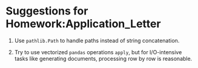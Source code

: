 # Suggestions for Homework:Application_Letter

1. Use `pathlib.Path` to handle paths instead of string concatenation.

2. Try to use vectorized `pandas` operations `apply`, but for I/O-intensive tasks like generating documents, processing row by row is reasonable.